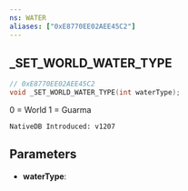 ```yaml
---
ns: WATER
aliases: ["0xE8770EE02AEE45C2"]
---
```

## _SET_WORLD_WATER_TYPE

```c
// 0xE8770EE02AEE45C2
void _SET_WORLD_WATER_TYPE(int waterType);
```

0 = World
1 = Guarma

```
NativeDB Introduced: v1207
```

## Parameters
* **waterType**:
